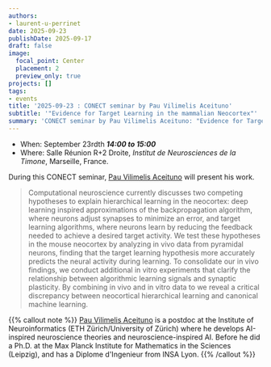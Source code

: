 ```yaml
---
authors:
- laurent-u-perrinet
date: 2025-09-23
publishDate: 2025-09-17
draft: false
image:
  focal_point: Center
  placement: 2
  preview_only: true
projects: []
tags:
- events
title: '2025-09-23 : CONECT seminar by Pau Vilimelis Aceituno'
subtitle: '"Evidence for Target Learning in the mammalian Neocortex"'
summary: 'CONECT seminar by Pau Vilimelis Aceituno: "Evidence for Target Learning in the mammalian Neocortex".'
---
```



* When: September 23rdth ***14:00 to 15:00*** 
* Where: Salle Réunion R+2 Droite, _Institut de Neurosciences de la Timone_, Marseille, France.

During this CONECT seminar, [Pau Vilimelis Aceituno](https://services.ini.uzh.ch/admin/modules/uzh/person.php?id=79844&back=../uzh/people) will present his work.

> Computational neuroscience currently discusses two competing hypotheses to explain hierarchical learning in the neocortex: deep learning inspired approximations of the backpropagation algorithm, where neurons adjust synapses to minimize an error, and target learning algorithms, where neurons learn by reducing the feedback needed to achieve a desired target activity. We test these hypotheses in the mouse neocortex by analyzing in vivo data from pyramidal neurons, finding that the target learning hypothesis more accurately predicts the neural activity during learning. To consolidate our in vivo findings, we conduct additional in vitro experiments that clarify the relationship between algorithmic learning signals and synaptic plasticity. By combining in vivo and in vitro data to we reveal a critical discrepancy between neocortical hierarchical learning and canonical machine learning.



{{% callout note %}}
[Pau Vilimelis Aceituno](https://services.ini.uzh.ch/admin/modules/uzh/person.php?id=79844&back=../uzh/people) is a postdoc at the Institute of Neuroinformatics (ETH Zürich/University of Zürich) where he develops AI-inspired neuroscience theories and neuroscience-inspired AI. Before he did a Ph.D. at the Max Planck Institute for Mathematics in the Sciences (Leipzig), and has a Diplome d'Ingenieur from INSA Lyon.
{{% /callout %}}
